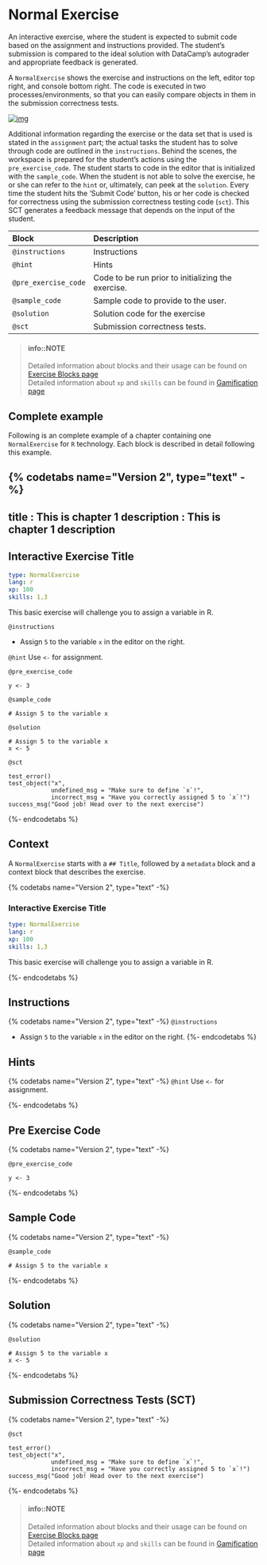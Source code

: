 # Normal Exercise
An interactive exercise, where the student is expected to submit code based on the assignment and instructions provided. The student’s submission is compared to the ideal solution with DataCamp’s autograder and appropriate feedback is generated.

A `NormalExercise` shows the exercise and instructions on the left, editor top right, and console bottom right. The code is executed in two processes/environments, so that you can easily compare objects in them in the submission correctness tests.

[![img](/images/NormalExercise.png)](https://campus.datacamp.com/courses/free-introduction-to-r/chapter-1-intro-to-basics-1?ex=3)

Additional information regarding the exercise or the data set that is used is stated in the `assignment` part; the actual tasks the student has to solve through code are outlined in the `instructions`. Behind the scenes, the workspace is prepared for the student’s actions using the `pre_exercise_code`. The student starts to code in the editor that is initialized with the `sample_code`. When the student is not able to solve the exercise, he or she can refer to the `hint` or, ultimately, can peek at the `solution`. Every time the student hits the ‘Submit Code’ button, his or her code is checked for correctness using the submission correctness testing code (`sct`). This SCT generates a feedback message that depends on the input of the student. 

| Block                | Description                                                               |
|:---------------------|:--------------------------------------------------------------------------|
| `@instructions`      | Instructions
| `@hint`              | Hints
| `@pre_exercise_code` | Code to be run prior to initializing the exercise.
| `@sample_code`       | Sample code to provide to the user.
| `@solution`          | Solution code for the exercise
| `@sct`               | Submission correctness tests.


> #### info::NOTE
> Detailed information about blocks and their usage can be found on [Exercise Blocks page](./README.md#exercise-blocks)  
> Detailed information about `xp` and `skills` can be found in [Gamification page](../../gamification.md)

## Complete example
Following is an complete example of a chapter containing one `NormalExercise` for `R` technology.
Each block is described in detail following this example.

{% codetabs name="Version 2", type="text" -%}
---
title       : This is chapter 1
description : This is chapter 1 description
---

## Interactive Exercise Title

```yaml
type: NormalExercise
lang: r
xp: 100
skills: 1,3
```

This basic exercise will challenge you to assign a variable in R.

`@instructions`
- Assign `5` to the variable `x` in the editor on the right.

`@hint`
Use `<-` for assignment.

`@pre_exercise_code`
```{r}
y <- 3
```

`@sample_code`
```{r}
# Assign 5 to the variable x
```

`@solution`
```{r}
# Assign 5 to the variable x
x <- 5
```

`@sct`
```{r}
test_error()
test_object("x",
            undefined_msg = "Make sure to define `x`!",
            incorrect_msg = "Have you correctly assigned 5 to `x`!")
success_msg("Good job! Head over to the next exercise")
```
{%- endcodetabs %}

## Context

A `NormalExercise` starts with a `## Title`, followed by a `metadata` block and a context block that describes the exercise.

{% codetabs name="Version 2", type="text" -%}

### Interactive Exercise Title

```yaml
type: NormalExercise
lang: r
xp: 100
skills: 1,3
```

This basic exercise will challenge you to assign a variable in R.

{%- endcodetabs %}

## Instructions

{% codetabs name="Version 2", type="text" -%}
`@instructions`
- Assign `5` to the variable `x` in the editor on the right.
{%- endcodetabs %}

## Hints

{% codetabs name="Version 2", type="text" -%}
`@hint`
Use `<-` for assignment.

{%- endcodetabs %}

## Pre Exercise Code

{% codetabs name="Version 2", type="text" -%}

`@pre_exercise_code`
```{r}
y <- 3
```

{%- endcodetabs %}

## Sample Code

{% codetabs name="Version 2", type="text" -%}

`@sample_code`
```{r}
# Assign 5 to the variable x
```

{%- endcodetabs %}

## Solution

{% codetabs name="Version 2", type="text" -%}

`@solution`
```{r}
# Assign 5 to the variable x
x <- 5
```

{%- endcodetabs %}

## Submission Correctness Tests (SCT)

{% codetabs name="Version 2", type="text" -%}

`@sct`
```{r}
test_error()
test_object("x",
            undefined_msg = "Make sure to define `x`!",
            incorrect_msg = "Have you correctly assigned 5 to `x`!")
success_msg("Good job! Head over to the next exercise")
```

{%- endcodetabs %}

> #### info::NOTE
> Detailed information about blocks and their usage can be found on [Exercise Blocks page](./README.md#exercise-blocks)  
> Detailed information about `xp` and `skills` can be found in [Gamification page](../../gamification.md)